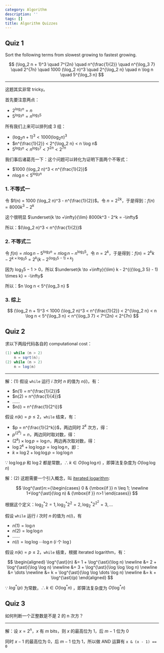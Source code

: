 ```yaml
---
category: Algorithm
description: ''
tags: []
title: Algorithm Quizzes
---
```


## Quiz 1

Sort the following terms from slowest growing to fastest growing.

$$
(\log_2 n + 1)^3 \quad 7^{2n} \quad n^{\frac{1}{2}} \quad n^{\log_3 7} \quad 2^{7n} \quad 1000 (\log_2 n)^3 \quad 2^{\log_2 n} \quad n \log n \quad 5^{\log_3 n}
$$

-----

这题其实非常 tricky。

首先要注意两点：

- $2^{\log_2 n} = n$
- $5^{\log_3 n} = n^{\log_3 5}$

所有我们上来可以排列成 3 组：

- $(\log_2 n + 1)^3 < 1000 (\log_2 n)^3$
- $n^{\frac{1}{2}} < 2^{\log_2 n} < n \log n$
- $5^{\log_3 n} < n^{\log_3 7} < 7^{2n} < 2^{7n}$

我们事后诸葛亮一下：这个问题可以转化为证明下面两个不等式：

- $1000 (\log_2 n)^3 < n^{\frac{1}{2}}$
- $n \log n < 5^{\log_3 n}$

### 1. 不等式一

令 $f(n) = 1000 (\log_2 n)^3 - n^{\frac{1}{2}}$。令 $n = 2^{2k}$，于是得到：$f(n) = 8000k^3 - 2^k$

这个很明显 $\underset{k \to +\infty}{\lim} 8000k^3 - 2^k = -\infty$

所以：$(\log_2 n)^3 < n^{\frac{1}{2}}$

### 2. 不等式二

令 $f(n) = n \log n - 5^{\log_3 n} = n \log n - n^{\log_3 5}$。令 $n=2^k$，于是得到：$f(n) = 2^k k - 2^{k \times \log_3 5} = 2^k (k - 2^{({\log_3 5} - 1) \times k})$

因为 $\log_3 5 - 1 > 0$，所以 $\underset{k \to +\infty}{\lim} k - 2^{({\log_3 5} - 1) \times k} = -\infty$

所以：$n \log n < 5^{\log_3 n} $

### 3. 综上

$$
(\log_2 n + 1)^3 < 1000 (\log_2 n)^3 < n^{\frac{1}{2}} < 2^{\log_2 n} < n \log n < 5^{\log_3 n} < n^{\log_3 7} < 7^{2n} < 2^{7n}
$$

## Quiz 2

求以下两段代码各自的 computational cost：

```java
(1) while (n > 2)
	n = sqrt(n); 
(2) while (n > 2) 
	n = log(n)
```

-----

解：(1) 假设 `while` 运行 $i$ 次时 $n$ 的值为 $n(i)$，有：

- $n(1) = n^{\frac{1}{2}}$
- $n(2) = n^{\frac{1}{4}}$
- ......
- $n(i) = n^{\frac{1}{2^i}}$

假设 $n(k) = p \leq 2$，`while` 结束，有：

- $p = n^{\frac{1}{2^k}}$，两边同时 $2^k$ 次方，得：
- $p^{(2^k)} = n$，两边同时取对数，得：
- $(2^k) \times \log p = \log n$，两边再次取对数，得：
- $\log 2^k + \log \log p = \log \log n$，即：
- $k \times \log 2 + \log \log p = \log \log n$

$\because$ $\log \log p$ 和 $\log 2$ 都是常数，$\therefore k \in O(\log \log n)$ ，即算法复杂度为 $O(\log \log n)$

解：(2) 这题需要一个引入概念，叫 [iterated logarithm](https://en.wikipedia.org/wiki/Iterated_logarithm):

$$
\log^{\ast}n:={\begin{cases} 0 & {\mbox{if }} n \leq 1; \newline 1+\log^{\ast}(\log n) & {\mbox{if }} n>1 \end{cases}}
$$

根据这个定义：$\log^{\ast}_2 2 = 1, \, \log^{\ast}_2 2^2 = 2, \, \log^{\ast}_2 2^{2^2} = 3, \, \dots$


假设 `while` 运行 $i$ 次时 $n$ 的值为 $n(i)$，有 

- $n(1) = \log n$ 
- $n(2) = \log \log n$
- ...... 
- $n(i) = \log \log \cdots \log n$ ($i$ 个 $\log$)

假设 $n(k) = p \leq 2$，`while` 结束，根据 iterated logarithm，有：

$$
\begin{aligned}
\log^{\ast}(n) &= 1 + \log^{\ast}(\log n) \newline
			   &= 2 + \log^{\ast}(\log \log n) \newline
			   &= 3 + \log^{\ast}(\log \log \log n)	\newline
			   &= \dots \newline
               &= k + \log^{\ast}(\log \log \dots \log n) \newline
			   &= k + \log^{\ast}(p) 
\end{aligned}
$$

$\because$ $log^{\ast}(p)$ 为常数，$\therefore k \in O(\log^{\ast} n)$ ，即算法复杂度为 $O(\log^{\ast} n)$

## Quiz 3

如何判断一个正整数是不是 2 的 n 次方？

-----

解：设 $x = 2^n$，$x$ 有 $m$ bits，则 $x$ 的最高位为 1，后 $m-1$ 位为 0

同时 $x-1$ 的最高位为 0，后 $m-1$ 位为 1，所以做 AND 运算有 `x & (x - 1) == 0`